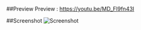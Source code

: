 ##Preview
Preview : https://youtu.be/MD_Fl9fn43I

##Screenshot
![Screenshot](https://media.discordapp.net/attachments/734296777749954620/838470039568646204/status_server.png?width=842&height=473)
